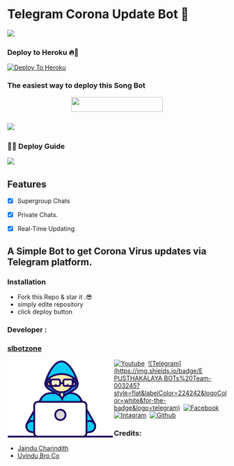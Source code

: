 # Telegram Corona Update Bot 🦠
<img src="https://camo.githubusercontent.com/a30ea5cc6a7c51f928c1ab64d3ee85dcde836e75c86bfd5c15403dcd9ce8eec3/68747470733a2f2f6d656469612e67697068792e636f6d2f6d656469612f5176397037376842663438447574447a76722f67697068792e676966" data-canonical>


### Deploy to Heroku 🔥🕺 

[![Deploy To Heroku](https://www.herokucdn.com/deploy/button.svg)](https://heroku.com/deploy?template=https://github.com/youtubeslgeekshow/covid-update-bot)

###              The easiest way to deploy this Song Bot
<p align="center"><a href="https://heroku.com/deploy?template=https://github.com/youtubeslgeekshow/covid-update-bot"> <img src="https://img.shields.io/badge/Deploy%20To%20Heroku-blueviolet?style=for-the-badge&logo=heroku" width="210" height="34.45"/></a></p>


###   <a href="https://www.youtube.com/channel/UCvYfJcTr8RY72dIapzMqFQA?sub_confirmation=1"><img src="https://img.shields.io/badge/How%20To-Deploy-red.svg?logo=Youtube"></a>
###  🧙‍♀️ Deploy Guide
<a href="https://www.youtube.com/channel/UCvYfJcTr8RY72dIapzMqFQA?sub_confirmation=1"><img src="https://telegra.ph/file/beca543cd87ec72be6069.jpg"></a>



## Features
-   [x] Supergroup Chats
-   [x] Private Chats.
-   [x] Real-Time Updating




## A Simple Bot to get Corona Virus updates via Telegram platform.

### Installation

* Fork this Repo & star it .😎
* simply edite repository 
* click deploy button 

### Developer :

### [slbotzone](https://t.me/slbotzone)

<img align="left" src="https://github.com/RazorKenway/RazorKenway/raw/main/Developer.gif" style="max-width:100%;">

[![Youtube](https://img.shields.io/badge/YouTube%20Channel-ff0000?style=flat&labelColor=224242&logoColor=white&for-the-badge&logo=youtube)](https://www.youtube.com/channel/UCvYfJcTr8RY72dIapzMqFQA?sub_confirmation=1)&nbsp;
[![Telegram](https://img.shields.io/badge/E PUSTHAKALAYA BOTs%20Team-003245?style=flat&labelColor=224242&logoColor=white&for-the-badge&logo=telegram)](https://t.me/epusthakalaya_bots)&nbsp;
[![Facebook](https://img.shields.io/badge/Follow%20me%20on%20Facebook-2533cf?style=flat&labelColor=224242&logoColor=white&for-the-badge&logo=facebook)](https://www.facebook.com/SL-Geek-Show-yt-103654258471929/)&nbsp;
[![Intagram](https://img.shields.io/badge/Follow%20me%20on%20Instagram-4d267a?style=style=flat&labelColor=224242&logoColor=white&for-the-badge&logo=instagram)](https://www.instagram.com/sl_geek_show/)&nbsp;
[![Github](https://img.shields.io/badge/Github-000000?style=style=flat&labelColor=224242&logoColor=white&for-the-badge&logo=github)](https://github.com/youtubeslgeekshow) 












### Credits:

- [Jaindu Charindith](https://github.com/jaindu)
- [Uvindu Bro Co](https://github.com/UvinduBroCo)





